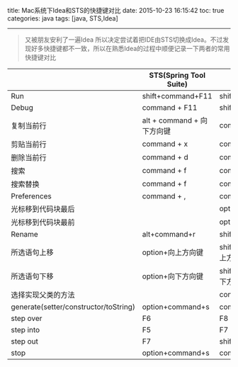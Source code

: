 title: Mac系统下Idea和STS的快捷键对比
date: 2015-10-23 16:15:42
toc: true
categories: java
tags: [java, STS,Idea]

---

> 又被朋友安利了一遍Idea 所以决定尝试着把IDE由STS切换成Idea。不过发现好多快捷键都不一致，所以在熟悉Idea的过程中顺便记录一下两者的常用快捷键对比



| | STS(Spring Tool Suite) | Idea |
| ------------ | ------------- | ------------ |
|Run| shift+command+F11 | shift + control + r
|Debug|command + F11|shift + control + d
|复制当前行| alt + command + 向下方向键|command + d
|剪贴当前行|command + x | command + x
|删除当前行|command + d | command + x
|搜索|command + f|command + f
|搜索替换|command + f|command + r
|Preferences|command + ,|command + ,
|光标移到代码块最后||option+command+]
|光标移到代码块最前||option+command+[
|Rename|alt+command+r|shift+F6
|所选语句上移|option+向上方向键|shift+command+向上方向键
|所选语句下移|option+向下方向键|shift+command+向下方向键
|选择实现父类的方法||control+o
|generate(setter/constructor/toString)|option+command+s|command+n
|step over|F6|F8
|step into|F5|F7
|step out|F7|shift+F8
|stop|option+command+s|command+F2

